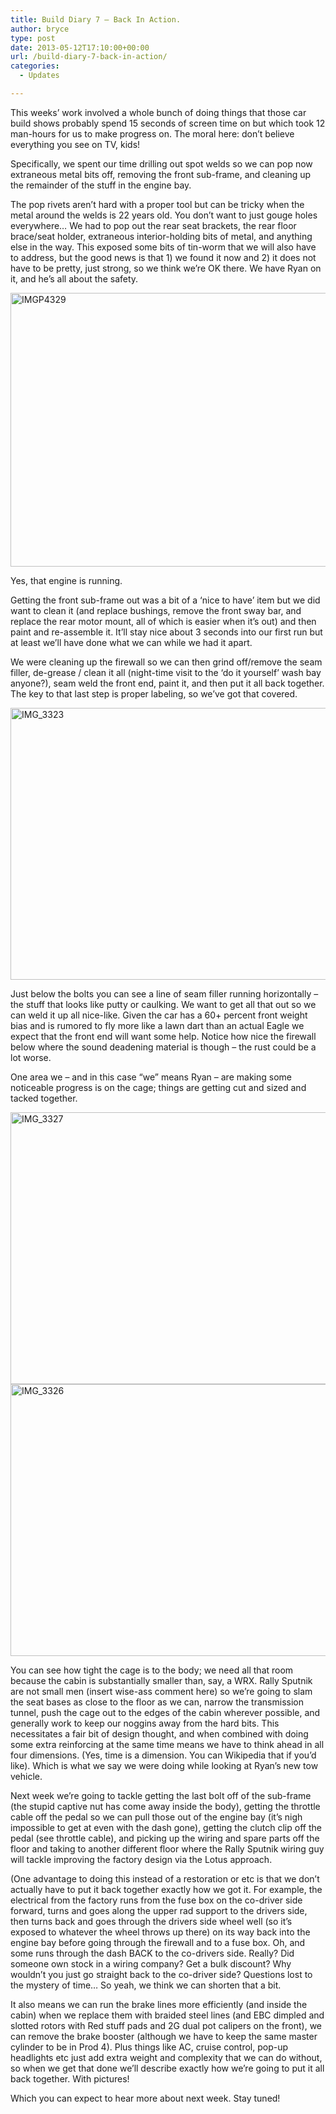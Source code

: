 ```yaml
---
title: Build Diary 7 – Back In Action.
author: bryce
type: post
date: 2013-05-12T17:10:00+00:00
url: /build-diary-7-back-in-action/
categories:
  - Updates

---
```

This weeks&#8217; work involved a whole bunch of doing things that those car build shows probably spend 15 seconds of screen time on but which took 12 man-hours for us to make progress on. The moral here: don&#8217;t believe everything you see on TV, kids!

<!--more-->Specifically, we spent our time drilling out spot welds so we can pop now extraneous metal bits off, removing the front sub-frame, and cleaning up the remainder of the stuff in the engine bay.

The pop rivets aren&#8217;t hard with a proper tool but can be tricky when the metal around the welds is 22 years old. You don&#8217;t want to just gouge holes everywhere&#8230; We had to pop out the rear seat brackets, the rear floor brace/seat holder, extraneous interior-holding bits of metal, and anything else in the way. This exposed some bits of tin-worm that we will also have to address, but the good news is that 1) we found it now and 2) it does not have to be pretty, just strong, so we think we&#8217;re OK there. We have Ryan on it, and he&#8217;s all about the safety.

<a href="http://www.rallysputnik.com/build-diary-7-back-in-action/imgp4329/" rel="attachment wp-att-387"><img class="alignnone size-large wp-image-387" alt="IMGP4329" src="http://www.rallysputnik.com/wp-content/uploads/IMGP4329-1024x768.jpg" width="584" height="438" srcset="https://www.rallysputnik.com/wp-content/uploads/IMGP4329-1024x768.jpg 1024w, https://www.rallysputnik.com/wp-content/uploads/IMGP4329-300x225.jpg 300w, https://www.rallysputnik.com/wp-content/uploads/IMGP4329-400x300.jpg 400w" sizes="(max-width: 584px) 100vw, 584px" /></a>

Yes, that engine is running.

Getting the front sub-frame out was a bit of a &#8216;nice to have&#8217; item but we did want to clean it (and replace bushings, remove the front sway bar, and replace the rear motor mount, all of which is easier when it&#8217;s out) and then paint and re-assemble it. It&#8217;ll stay nice about 3 seconds into our first run but at least we&#8217;ll have done what we can while we had it apart.

We were cleaning up the firewall so we can then grind off/remove the seam filler, de-grease / clean it all (night-time visit to the &#8216;do it yourself&#8217; wash bay anyone?), seam weld the front end, paint it, and then put it all back together. The key to that last step is proper labeling, so we&#8217;ve got that covered.

<a href="http://www.rallysputnik.com/build-diary-7-back-in-action/img_3323/" rel="attachment wp-att-385"><img class="alignnone size-large wp-image-385" alt="IMG_3323" src="http://www.rallysputnik.com/wp-content/uploads/IMG_3323-1024x764.jpg" width="584" height="435" srcset="https://www.rallysputnik.com/wp-content/uploads/IMG_3323-1024x764.jpg 1024w, https://www.rallysputnik.com/wp-content/uploads/IMG_3323-300x224.jpg 300w, https://www.rallysputnik.com/wp-content/uploads/IMG_3323-401x300.jpg 401w" sizes="(max-width: 584px) 100vw, 584px" /></a>

Just below the bolts you can see a line of seam filler running horizontally &#8211; the stuff that looks like putty or caulking. We want to get all that out so we can weld it up all nice-like. Given the car has a 60+ percent front weight bias and is rumored to fly more like a lawn dart than an actual Eagle we expect that the front end will want some help. Notice how nice the firewall below where the sound deadening material is though &#8211; the rust could be a lot worse.

One area we &#8211; and in this case &#8220;we&#8221; means Ryan &#8211; are making some noticeable progress is on the cage; things are getting cut and sized and tacked together.

<a href="http://www.rallysputnik.com/build-diary-7-back-in-action/img_3327/" rel="attachment wp-att-383"><img class="alignnone size-large wp-image-383" alt="IMG_3327" src="http://www.rallysputnik.com/wp-content/uploads/IMG_3327-1024x764.jpg" width="584" height="435" srcset="https://www.rallysputnik.com/wp-content/uploads/IMG_3327-1024x764.jpg 1024w, https://www.rallysputnik.com/wp-content/uploads/IMG_3327-300x224.jpg 300w, https://www.rallysputnik.com/wp-content/uploads/IMG_3327-401x300.jpg 401w" sizes="(max-width: 584px) 100vw, 584px" /></a> <a href="http://www.rallysputnik.com/build-diary-7-back-in-action/img_3326/" rel="attachment wp-att-386"><img class="alignnone size-large wp-image-386" alt="IMG_3326" src="http://www.rallysputnik.com/wp-content/uploads/IMG_3326-1024x764.jpg" width="584" height="435" srcset="https://www.rallysputnik.com/wp-content/uploads/IMG_3326-1024x764.jpg 1024w, https://www.rallysputnik.com/wp-content/uploads/IMG_3326-300x224.jpg 300w, https://www.rallysputnik.com/wp-content/uploads/IMG_3326-401x300.jpg 401w" sizes="(max-width: 584px) 100vw, 584px" /></a>

You can see how tight the cage is to the body; we need all that room because the cabin is substantially smaller than, say, a WRX. Rally Sputnik are not small men (insert wise-ass comment here) so we&#8217;re going to slam the seat bases as close to the floor as we can, narrow the transmission tunnel, push the cage out to the edges of the cabin wherever possible, and generally work to keep our noggins away from the hard bits. This necessitates a fair bit of design thought, and when combined with doing some extra reinforcing at the same time means we have to think ahead in all four dimensions. (Yes, time is a dimension. You can Wikipedia that if you&#8217;d like). Which is what we say we were doing while looking at Ryan&#8217;s new tow vehicle.

Next week we&#8217;re going to tackle getting the last bolt off of the sub-frame (the stupid captive nut has come away inside the body), getting the throttle cable off the pedal so we can pull those out of the engine bay (it&#8217;s nigh impossible to get at even with the dash gone), getting the clutch clip off the pedal (see throttle cable), and picking up the wiring and spare parts off the floor and taking to another different floor where the Rally Sputnik wiring guy will tackle improving the factory design via the Lotus approach.

(One advantage to doing this instead of a restoration or etc is that we don&#8217;t actually have to put it back together exactly how we got it. For example, the electrical from the factory runs from the fuse box on the co-driver side forward, turns and goes along the upper rad support to the drivers side, then turns back and goes through the drivers side wheel well (so it&#8217;s exposed to whatever the wheel throws up there) on its way back into the engine bay before going through the firewall and to a fuse box. Oh, and some runs through the dash BACK to the co-drivers side. Really? Did someone own stock in a wiring company? Get a bulk discount? Why wouldn&#8217;t you just go straight back to the co-driver side? Questions lost to the mystery of time&#8230; So yeah, we think we can shorten that a bit.

It also means we can run the brake lines more efficiently (and inside the cabin) when we replace them with braided steel lines (and EBC dimpled and slotted rotors with Red stuff pads and 2G dual pot calipers on the front), we can remove the brake booster (although we have to keep the same master cylinder to be in Prod 4). Plus things like AC, cruise control, pop-up headlights etc just add extra weight and complexity that we can do without, so when we get that done we&#8217;ll describe exactly how we&#8217;re going to put it all back together. With pictures!

Which you can expect to hear more about next week. Stay tuned!